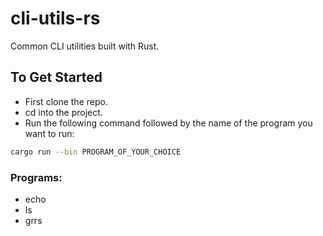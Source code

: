 # cli-utils-rs
Common CLI utilities built with Rust.

## To Get Started
- First clone the repo.
- cd into the project.
- Run the following command followed by the name of the program you want to run:
```bash
cargo run --bin PROGRAM_OF_YOUR_CHOICE
```

### Programs:
- echo
- ls
- grrs
